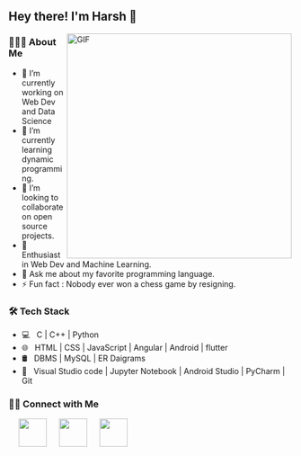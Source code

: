 <h2> Hey there! I'm Harsh 👋 </h2>
<img align="right" alt="GIF" src="https://user-images.githubusercontent.com/75268993/125508340-20eb6b55-570a-4ee4-8a16-7c5ed620162c.png" width="400"/>
<h3>👨🏻‍💻 About Me </h3>

- 🔭 I’m currently working on Web Dev and Data Science
- 🌱 I’m currently learning dynamic programming.
- 👯 I’m looking to collaborate on open source projects.
- 🌱 Enthusiast in Web Dev and Machine Learning.
- 💬 Ask me about my favorite programming language.
- ⚡ Fun fact : Nobody ever won a chess game by resigning.

<h3>🛠 Tech Stack</h3>

- 💻 &nbsp; C  | C++ | Python   
- 🌐 &nbsp; HTML | CSS | JavaScript | Angular | Android | flutter
- 🛢 &nbsp; DBMS | MySQL | ER Daigrams
- 🔧 &nbsp; Visual Studio code | Jupyter Notebook | Android Studio | PyCharm | Git            



<h3>🤝🏻 Connect with Me </h3>
<p>
&emsp; <a href="https://www.linkedin.com/in/harsh-panchal-1a878014a/" target="_blank" rel="noopener noreferrer"><img src="https://img.icons8.com/plasticine/100/000000/linkedin.png" width="50" /></a>
&emsp; <a href="mailto:harsh5chal12345@gmail.com" target="_blank" rel="noopener noreferrer"><img src="https://img.icons8.com/plasticine/100/000000/gmail.png"  width="50" /></a>
&emsp; <a href="https://harsh5chal.github.io/" target="_blank" rel="noopener noreferrer"><img <img src="https://img.icons8.com/plasticine/100/000000/chrome.png" width="50" /></a>
</p>


